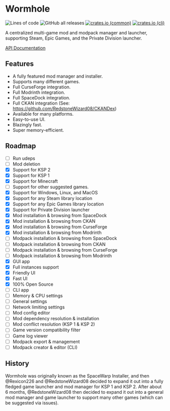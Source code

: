 # Wormhole

![Lines of code](https://tokei.rs/b1/github/RedstoneWizard08/Wormhole?category=code&label=lines+of+code&style=flat-square)
![GitHub all releases](https://img.shields.io/github/downloads/RedstoneWizard08/Wormhole/total?style=flat-square)
[![crates.io (common)](https://img.shields.io/crates/v/wormhole-common?label=crates.io%20%28common%29&style=flat-square)](https://crates.io/crates/wormhole-common)
[![crates.io (cli)](https://img.shields.io/crates/v/wormhole-cli?label=crates.io%20%28cli%29&style=flat-square)](https://crates.io/crates/wormhole-cli)

A centralized multi-game mod and modpack manager and launcher, supporting Steam,
Epic Games, and the Private Division launcher.

[API Documentation](https://docs.rs/wormhole-common)

## Features

- A fully featured mod manager and installer.
- Supports many different games.
- Full CurseForge integration.
- Full Modrinth integration.
- Full SpaceDock integration.
- Full CKAN integration (See: https://github.com/RedstoneWizard08/CKANDex)
- Available for many platforms.
- Easy-to-use UI.
- Blazingly fast.
- Super memory-efficient.

## Roadmap

- [ ] Run udeps
- [ ] Mod deletion
- [x] Support for KSP 2
- [x] Support for KSP 1
- [x] Support for Minecraft
- [ ] Support for other suggested games.
- [x] Support for Windows, Linux, and MacOS
- [x] Support for any Steam library location
- [x] Support for any Epic Games library location
- [x] Support for Private Division launcher
- [x] Mod installation & browsing from SpaceDock
- [x] Mod installation & browsing from CKAN
- [x] Mod installation & browsing from CurseForge
- [x] Mod installation & browsing from Modrinth
- [ ] Modpack installation & browsing from SpaceDock
- [ ] Modpack installation & browsing from CKAN
- [ ] Modpack installation & browsing from CurseForge
- [ ] Modpack installation & browsing from Modrinth
- [x] GUI app
- [x] Full instances support
- [x] Friendly UI
- [x] Fast UI
- [x] 100% Open Source
- [ ] CLI app
- [ ] Memory & CPU settings
- [ ] General settings
- [ ] Network limiting settings
- [ ] Mod config editor
- [ ] Mod dependency resolution & installation
- [ ] Mod conflict resolution (KSP 1 & KSP 2)
- [ ] Game version compatibility filter
- [ ] Game log viewer
- [ ] Modpack export & management
- [ ] Modpack creator & editor (CLI)

## History

Wormhole was originally known as the SpaceWarp Installer, and then @Rexicon226 and
@RedstoneWizard08 decided to expand it out into a fully fledged game launcher and
mod manager for KSP 1 and KSP 2. After about 6 months, @RedstoneWizard08 then decided
to expand it out into a general mod manager and game launcher to support many other
games (which can be suggested via issues).
